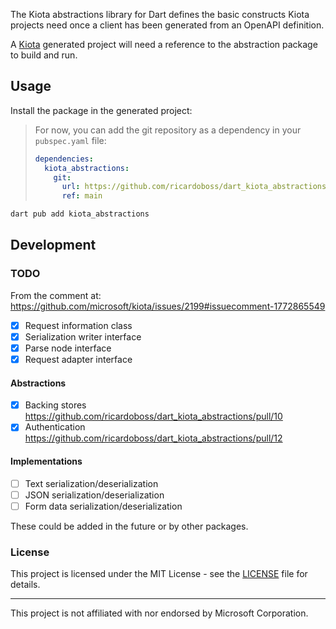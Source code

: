 The Kiota abstractions library for Dart defines the basic constructs Kiota projects need once
a client has been generated from an OpenAPI definition.

A [Kiota](https://github.com/microsoft/kiota) generated project will need a reference to the
abstraction package to build and run.

## Usage

Install the package in the generated project:

> For now, you can add the git repository as a dependency in your `pubspec.yaml` file:
>
> ```yaml
> dependencies:
>   kiota_abstractions:
>     git:
>       url: https://github.com/ricardoboss/dart_kiota_abstractions.git
>       ref: main
> ```

```bash
dart pub add kiota_abstractions
```

## Development

### TODO

From the comment at: https://github.com/microsoft/kiota/issues/2199#issuecomment-1772865549

- [x] Request information class
- [x] Serialization writer interface
- [x] Parse node interface
- [x] Request adapter interface

#### Abstractions

- [x] Backing stores https://github.com/ricardoboss/dart_kiota_abstractions/pull/10
- [x] Authentication https://github.com/ricardoboss/dart_kiota_abstractions/pull/12

#### Implementations

- [ ] Text serialization/deserialization
- [ ] JSON serialization/deserialization
- [ ] Form data serialization/deserialization

These could be added in the future or by other packages.

### License

This project is licensed under the MIT License - see the [LICENSE](LICENSE) file for details.

---

This project is not affiliated with nor endorsed by Microsoft Corporation.
